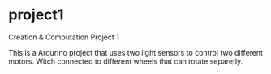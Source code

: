 project1
========

Creation &amp; Computation Project 1

This is a Ardurino project that uses two light sensors to control two different motors. Witch connected to different wheels that can rotate separetly.


